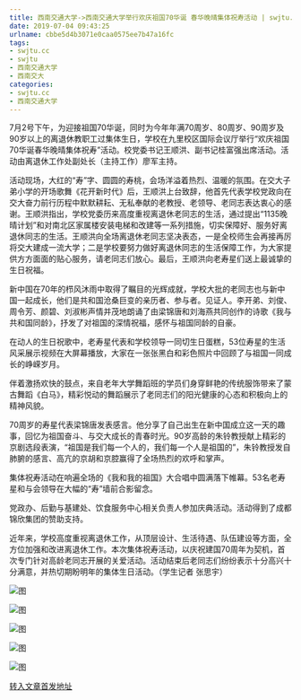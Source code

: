 ```yaml
---
title: 西南交通大学->西南交通大学举行欢庆祖国70华诞 春华晚晴集体祝寿活动 | swjtu.cc
date: 2019-07-04 09:43:25
urlname: cbbe5d4b3071e0caa0575ee7b47a16fc
tags: 
- swjtu.cc
- swjtu
- 西南交通大学
- 西南交大
categories:
- swjtu.cc
- 西南交通大学
---
```



7月2号下午，为迎接祖国70华诞，同时为今年年满70周岁、80周岁、90周岁及90岁以上的离退休教职工过集体生日，学校在九里校区国际会议厅举行“欢庆祖国70华诞春华晚晴集体祝寿”活动。校党委书记王顺洪、副书记桂富强出席活动。活动由离退休工作处副处长（主持工作）廖军主持。

活动现场，大红的“寿”字、圆圆的寿桃，会场洋溢着热烈、温暖的氛围。在交大子弟小学的开场歌舞《花开新时代》后，王顺洪上台致辞，他首先代表学校党政向在交大奋力前行历程中默默耕耘、无私奉献的老教授、老领导、老同志表达衷心的感谢。王顺洪指出，学校党委历来高度重视离退休老同志的生活，通过提出“1135晚晴计划”和对南北区家属楼安装电梯和改建等一系列措施，切实保障好、服务好离退休同志的生活。王顺洪向全场离退休老同志坚决表态，一是全校师生会再接再厉将交大建成一流大学；二是学校要努力做好离退休同志的生活保障工作，为大家提供方方面面的贴心服务，请老同志们放心。最后，王顺洪向老寿星们送上最诚挚的生日祝福。

新中国在70年的栉风沐雨中取得了瞩目的光辉成就，学校大批的老同志也与新中国一起成长，他们是共和国沧桑巨变的亲历者、参与者。见证人。李开弟、刘俊、周令芳、颜碧、刘淑彬声情并茂地朗诵了由梁锦唐和刘海燕共同创作的诗歌《我与共和国同龄》，抒发了对祖国的深情祝福，感怀与祖国同龄的自豪。

在动人的生日祝歌中，老寿星代表和学校领导一同切生日蛋糕，53位寿星的生活风采展示视频在大屏幕播放，大家在一张张黑白和彩色照片中回顾了与祖国一同成长的峥嵘岁月。

伴着激扬欢快的鼓点，来自老年大学舞蹈班的学员们身穿鲜艳的传统服饰带来了蒙古舞蹈《白马》，精彩悦动的舞蹈展示了老同志们的阳光健康的心态和积极向上的精神风貌。

70周岁的寿星代表梁锦唐发表感言。他分享了自己出生在新中国成立这一天的趣事，回忆为祖国奋斗、与交大成长的青春时光。90岁高龄的朱铃教授献上精彩的京剧选段表演，“祖国是我们每一个人的，我们每一个人是祖国的”，朱铃教授发自肺腑的感言、高亢的京胡和京腔赢得了全场热烈的欢呼和掌声。

集体祝寿活动在响遍全场的《我和我的祖国》大合唱中圆满落下帷幕。53名老寿星和与会领导在大幅的“寿”墙前合影留念。

党政办、后勤与基建处、饮食服务中心相关负责人参加庆典活动。活动得到了成都锦欣集团的赞助支持。

近年来，学校高度重视离退休工作，从顶层设计、生活待遇、队伍建设等方面，全方位加强和改进离退休工作。本次集体祝寿活动，以庆祝建国70周年为契机，首次专门针对高龄老同志开展的关爱活动。活动结束后老同志们纷纷表示十分高兴十分满意，并热切期盼明年的集体生日活动。（学生记者 张思宇）



![图](https://news.swjtu.edu.cn/upload/201907/04/201907040920441842.jpg)

![图](https://news.swjtu.edu.cn/upload/201907/04/201907040921477438.jpg)

![图](https://news.swjtu.edu.cn/upload/201907/04/201907040920019668.jpg)

![图](https://news.swjtu.edu.cn/upload/201907/04/201907040917212376.jpg)

![图](https://news.swjtu.edu.cn/upload/201907/04/201907040916140447.jpg)

[转入文章首发地址](https://news.swjtu.edu.cn/shownews-18662.shtml)